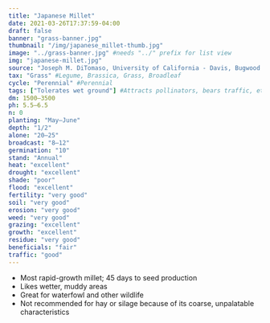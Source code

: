 ```yaml
---
title: "Japanese Millet"
date: 2021-03-26T17:37:59-04:00
draft: false
banner: "grass-banner.jpg"
thumbnail: "/img/japanese_millet-thumb.jpg"
image: "../grass-banner.jpg" #needs "../" prefix for list view
img: "japanese-millet.jpg"
source: "Joseph M. DiTomaso, University of California - Davis, Bugwood.org"
tax: "Grass" #Legume, Brassica, Grass, Broadleaf
cycle: "Perennial" #Perennial
tags: ["Tolerates wet ground"] #Attracts pollinators, bears traffic, etc
dm: 1500–3500
ph: 5.5–6.5
n: 0
planting: "May–June"
depth: "1/2"
alone: "20–25"
broadcast: "8–12"
germination: "10"
stand: "Annual"
heat: "excellent"
drought: "excellent"
shade: "poor"
flood: "excellent"
fertility: "very good"
soil: "very good"
erosion: "very good"
weed: "very good"
grazing: "excellent"
growth: "excellent"
residue: "very good"
beneficials: "fair"
traffic: "good"
---
```


 - Most rapid-growth millet; 45 days to seed production
 - Likes wetter, muddy areas
 - Great for waterfowl and other wildlife
 - Not recommended for hay or silage because of its coarse, unpalatable characteristics